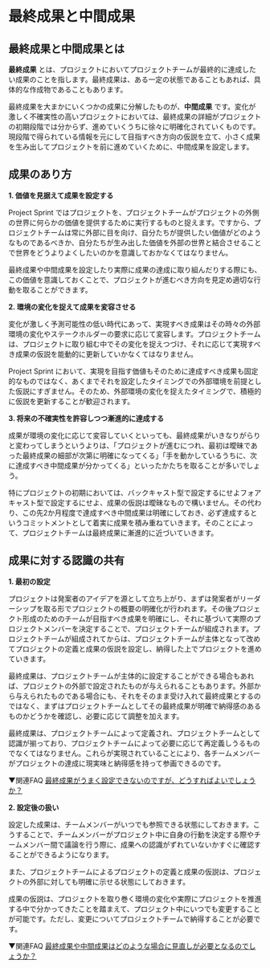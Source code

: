# 最終成果と中間成果

## 最終成果と中間成果とは

**最終成果** とは、プロジェクトにおいてプロジェクトチームが最終的に達成したい成果のことを指します。最終成果は、ある一定の状態であることもあれば、具体的な作成物であることもあります。

最終成果を大まかにいくつかの成果に分解したものが、**中間成果** です。変化が激しく不確実性の高いプロジェクトにおいては、最終成果の詳細がプロジェクトの初期段階では分からず、進めていくうちに徐々に明確化されていくものです。現段階で得られている情報を元にして目指すべき方向の仮説を立て、小さく成果を生み出してプロジェクトを前に進めていくために、中間成果を設定します。

## 成果のあり方

**1. 価値を見据えて成果を設定する**

Project Sprint ではプロジェクトを、プロジェクトチームがプロジェクトの外側の世界に何らかの価値を提供するために実行するものと捉えます。ですから、プロジェクトチームは常に外部に目を向け、自分たちが提供したい価値がどのようなものであるべきか、自分たちが生み出した価値を外部の世界と結合させることで世界をどうよりよくしたいのかを意識しておかなくてはなりません。

最終成果や中間成果を設定したり実際に成果の達成に取り組んだりする際にも、この価値を意識しておくことで、プロジェクトが進むべき方向を見定め適切な行動を取ることができます。

**2. 環境の変化を捉えて成果を変容させる**

変化が激しく予測可能性の低い時代にあって、実現すべき成果はその時々の外部環境の変化やステークホルダーの要求に応じて変容します。プロジェクトチームは、プロジェクトに取り組む中でその変化を捉えつづけ、それに応じて実現すべき成果の仮説を能動的に更新していかなくてはなりません。

Project Sprint において、実現を目指す価値もそのために達成すべき成果も固定的なものではなく、あくまでそれを設定したタイミングでの外部環境を前提とした仮説にすぎません。そのため、外部環境の変化を捉えたタイミングで、積極的に仮説を更新することが歓迎されます。

**3. 将来の不確実性を許容しつつ漸進的に達成する**

成果が環境の変化に応じて変容していくといっても、最終成果がいきなりがらりと変わってしまうというよりは、「プロジェクトが進むにつれ、最初は曖昧であった最終成果の細部が次第に明確になってくる」「手を動かしているうちに、次に達成すべき中間成果が分かってくる」といったかたちを取ることが多いでしょう。

特にプロジェクトの初期においては、バックキャスト型で設定するにせよフォアキャスト型で設定するにせよ、成果の仮説は曖昧なもので構いません。その代わり、この先2か月程度で達成すべき中間成果は明確にしておき、必ず達成するというコミットメントとして着実に成果を積み重ねていきます。そのことによって、プロジェクトチームは最終成果に漸進的に近づいていきます。

## 成果に対する認識の共有

**1. 最初の設定**

プロジェクトは発案者のアイデアを源として立ち上がり、まずは発案者がリーダーシップを取る形でプロジェクトの概要の明確化が行われます。その後プロジェクト形成のためのチームが目指すべき成果を明確にし、それに基づいて実際のプロジェクトメンバーを決定することで、プロジェクトチームが組成されます。プロジェクトチームが組成されてからは、プロジェクトチームが主体となって改めてプロジェクトの定義と成果の仮説を設定し、納得した上でプロジェクトを進めていきます。

最終成果は、プロジェクトチームが主体的に設定することができる場合もあれば、プロジェクトの外部で設定されたものが与えられることもあります。外部から与えられたものである場合にも、それをそのまま受け入れて最終成果とするのではなく、まずはプロジェクトチームとしてその最終成果が明確で納得感のあるものかどうかを確認し、必要に応じて調整を加えます。

最終成果は、プロジェクトチームによって定義され、プロジェクトチームとして認識が揃っており、プロジェクトチームによって必要に応じて再定義しうるものでなくてはなりません。これらが実現されていることにより、各チームメンバーがプロジェクトの達成に現実味と納得感を持って参画できるのです。

▼関連FAQ
[最終成果がうまく設定できないのですが、どうすればよいでしょうか？](../faq/project_goals.md)

**2. 設定後の扱い**

設定した成果は、チームメンバーがいつでも参照できる状態にしておきます。こうすることで、チームメンバーがプロジェクト中に自身の行動を決定する際やチームメンバー間で議論を行う際に、成果への認識がずれていないかすぐに確認することができるようになります。

また、プロジェクトチームによるプロジェクトの定義と成果の仮説は、プロジェクトの外部に対しても明確に示せる状態にしておきます。

成果の仮説は、プロジェクトを取り巻く環境の変化や実際にプロジェクトを推進する中で分かってきたことを踏まえて、プロジェクト中にいつでも変更することが可能です。ただし、変更についてプロジェクトチームで納得することが必要です。

▼関連FAQ
[最終成果や中間成果はどのような場合に見直しが必要となるのでしょうか？](../faq/reviewing_project_goals_and_milestones)
